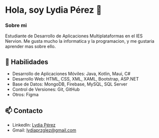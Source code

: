 # Hola, soy Lydia Pérez 👋

### Sobre mi

Estudiante de Desarrollo de Aplicaciones
Multiplataformas en el IES Nervion.
Me gusta mucho la informatica y la programacion,
y me gustaria aprender mas sobre ello.

## 🚀 Habilidades

- Desarrollo de Aplicaciones Móviles: Java, Kotlin, Maui, C#
- Desarrollo Web: HTML, CSS, XML, XAML, Bootstrap, ASP.NET
- Base de Datos: MongoDB, Firebase, MySQL, SQL Server
- Control de Versiones: Git, GitHub
- Otros: Figma

## 📫 Contacto

- LinkedIn: [Lydia Pérez](https://www.linkedin.com/in/lydia-perez-gonzalez-062564250/)
- Gmail: lydiaprzglez@gmail.com
